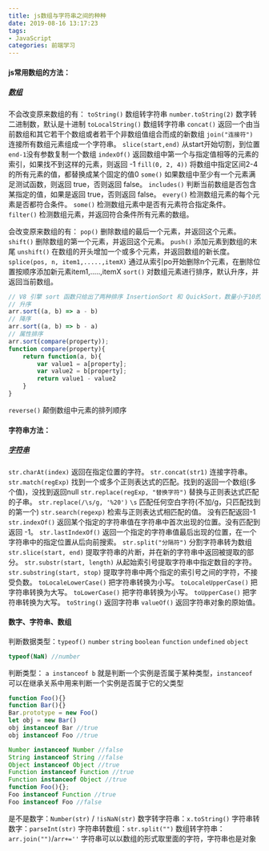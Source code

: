 ```yaml
---
title: js数组与字符串之间的种种
date: 2019-08-16 13:17:23
tags: 
- JavaScript
categories: 前端学习
---
```

#### js常用数组的方法：
##### [数组](https://developer.mozilla.org/zh-CN/docs/Web/JavaScript/Reference/Global_Objects/Array)
不会改变原来数组的有：
`toString()`  数组转字符串
`number.toString(2)`  数字转二进制数，默认是十进制
`toLocalString()`  数组转字符串
`concat()`  返回一个由当前数组和其它若干个数组或者若干个非数组值组合而成的新数组
`join("连接符")`  连接所有数组元素组成一个字符串。
`slice(start,end)`  从start开始切割，到位置`end-1`没有参数复制一个数组
`indexOf()`  返回数组中第一个与指定值相等的元素的索引，如果找不到这样的元素，则返回 -1
`fill(0, 2, 4))`  将数组中指定区间2-4的所有元素的值，都替换成某个固定的值0
`some()`  如果数组中至少有一个元素满足测试函数，则返回 true，否则返回 false。
`includes()`  判断当前数组是否包含某指定的值，如果是返回 true，否则返回 false。
`every()`  检测数组元素的每个元素是否都符合条件。
`some()`  检测数组元素中是否有元素符合指定条件。
`filter()`  检测数组元素，并返回符合条件所有元素的数组。

<!-- more -->

会改变原来数组的有：
`pop()` 删除数组的最后一个元素，并返回这个元素。
`shift()` 删除数组的第一个元素，并返回这个元素。
`push()` 添加元素到数组的末尾
`unshift()` 在数组的开头增加一个或多个元素，并返回数组的新长度。
`splice(pos, n, item1,.....,itemX)` 通过从索引po开始删除n个元素，在删除位置按顺序添加新元素item1,.....,itemX
`sort()` 对数组元素进行排序，默认升序，并返回当前数组。
``` js
// V8 引擎 sort 函数只给出了两种排序 InsertionSort 和 QuickSort，数量小于10的数组使用 InsertionSort，比10大的数组则使用 QuickSort。
// 升序
arr.sort((a, b) => a - b)
// 降序
arr.sort((a, b) => b - a)
// 属性排序
arr.sort(compare(property));
function compare(property){
    return function(a, b){
        var value1 = a[property];
        var value2 = b[property];
        return value1 - value2
    }
}

```
`reverse()` 颠倒数组中元素的排列顺序

#### 字符串方法：
##### [字符串](https://www.w3school.com.cn/js/js_obj_string.asp)
`str.charAt(index)`	返回在指定位置的字符。
`str.concat(str1)`	连接字符串。
`str.match(regExp)`	找到一个或多个正则表达式的匹配。找到的返回一个数组(多个值)，没找到返回null
`str.replace(regExp, "替换字符")`	替换与正则表达式匹配的子串。
`str.replace(/\s/g, '%20')`    `\s` 匹配任何空白字符(不加/g，只匹配找到的第一个)
`str.search(regexp)` 	检索与正则表达式相匹配的值。 没有匹配返回-1
`str.indexOf()`     返回某个指定的字符串值在字符串中首次出现的位置。没有匹配到返回 -1。
`str.lastIndexOf()` 返回一个指定的字符串值最后出现的位置，在一个字符串中的指定位置从后向前搜索。
`str.split("分隔符")`  分割字符串转为数组
`str.slice(start, end)`	 提取字符串的片断，并在新的字符串中返回被提取的部分。
`str.substr(start, length)`  从起始索引号提取字符串中指定数目的字符。
`str.substring(start, stop)`	提取字符串中两个指定的索引号之间的字符，不接受负数。
`toLocaleLowerCase()`	把字符串转换为小写。
`toLocaleUpperCase()`	把字符串转换为大写。
`toLowerCase()`	 把字符串转换为小写。
`toUpperCase()`	 把字符串转换为大写。
`toString()`   返回字符串
`valueOf()`	 返回字符串对象的原始值。

#### 数字、字符串、数组
判断数据类型：`typeof()` `number` `string` `boolean` `function` `undefined`  `object`
``` js
typeof(NaN) //number
```
判断类型： `a instanceof b` 就是判断一个实例是否属于某种类型，`instanceof` 可以在继承关系中用来判断一个实例是否属于它的父类型
``` js
function Foo(){}
function Bar(){}
Bar.prototype = new Foo()
let obj = new Bar()
obj instanceof Bar //true
obj instanceof Foo //true

Number instanceof Number //false
String instanceof String //false
Object instanceof Object //true
Function instanceof Function //true
Function instanceof Object //true
function Foo(){};
Foo instanceof Function //true
Foo instanceof Foo //false
```
是不是数字：`Number(str)` / `!isNaN(str)`
数字转字符串：`x.toString()`
字符串转数字：`parseInt(str)`
字符串转数组：`str.split("")`
数组转字符串：`arr.join("")`/`arr+=''`
字符串可以以数组的形式取里面的字符，字符串也是对象

